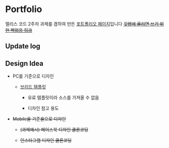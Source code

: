 # Portfolio

 엘리스 코드 2주차 과제를 겸하여 만든 [포트폴리오 페이지](https://hajun-myoung.github.io/elice-portfolio/)입니다
 ~~[깃랩에 올리면 쓰기 위한 백업용 링크](http://denver-hajun.kdt-gitlab.elice.io/portfolio/)~~

## Update log

## Design Idea

- PC를 기준으로 디자인

  - [브리드 템플릿](https://preview.colorlib.com/#breed2)

    - 유료 템플릿이라 소스를 가져올 수 없음

    - 디자인 참고 용도

- ~~Mobile을 기준을으로 디자인~~

  - ~~(과제예시) 페이스북 디자인 클론코딩~~

  - ~~인스타그램 디자인 클론코딩~~
